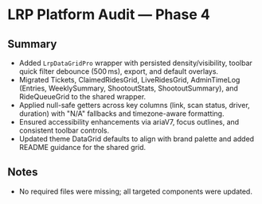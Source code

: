 # LRP Platform Audit — Phase 4

## Summary
- Added `LrpDataGridPro` wrapper with persisted density/visibility, toolbar quick filter debounce (500 ms), export, and default overlays.
- Migrated Tickets, ClaimedRidesGrid, LiveRidesGrid, AdminTimeLog (Entries, WeeklySummary, ShootoutStats, ShootoutSummary), and RideQueueGrid to the shared wrapper.
- Applied null-safe getters across key columns (link, scan status, driver, duration) with "N/A" fallbacks and timezone-aware formatting.
- Ensured accessibility enhancements via ariaV7, focus outlines, and consistent toolbar controls.
- Updated theme DataGrid defaults to align with brand palette and added README guidance for the shared grid.

## Notes
- No required files were missing; all targeted components were updated.
